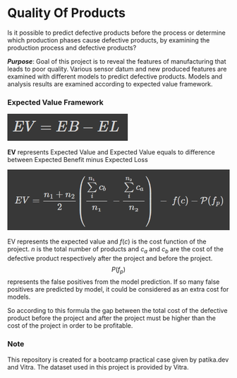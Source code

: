 # Quality Of Products
Is it possible to predict defective products before the process or determine which production phases cause defective products, by examining the production process and defective products?

*__Purpose__*:  Goal of this project is to reveal the features of manufacturing that leads to poor quality. Various sensor datum and new produced features are examined with different models to predict defective products. Models and analysis results are examined according to expected value framework. 

### Expected Value Framework


![](images/download26.png)

**EV** represents Expected Value and Expected Value equals to difference between Expected Benefit minus Expected Loss

![](images/download25.png)

EV represents the expected value and ${f( c)}$ is the cost function of the project. $n$ is the total number of products and $c_{a}$ and $c_{b}$ are the cost of the defective product respectively after the project and before the project. $$ P(f_{p})$$ represents the false positives from the model prediction. If so many false positives are predicted by model, it could be considered as an extra cost for models.

So according to this formula the gap between the total cost of the defective product before the project and after the project must be higher than the cost of the project in order to be profitable.

### Note

This repository is created for a bootcamp practical case given by patika.dev and Vitra. The dataset used in this project is provided by Vitra.

